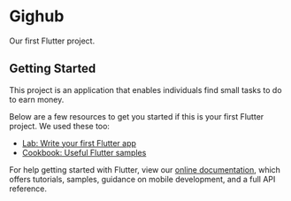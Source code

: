# Gighub

Our first Flutter project.

## Getting Started

This project is an application that enables individuals find small tasks to do to earn money.

Below are a few resources to get you started if this is your first Flutter project. We used these too:

- [Lab: Write your first Flutter app](https://flutter.dev/docs/get-started/codelab)
- [Cookbook: Useful Flutter samples](https://flutter.dev/docs/cookbook)

For help getting started with Flutter, view our
[online documentation](https://flutter.dev/docs), which offers tutorials,
samples, guidance on mobile development, and a full API reference.
